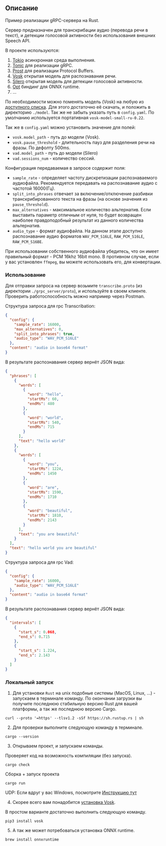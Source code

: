 ## ОписаниеПример реализации gRPC-сервера на Rust.Сервер предназначен для транскрибации аудио (перевода речи в текст), и детекции голосовой активности без использования внешних Speech API. В проекте используются:1) [Tokio](https://tokio.rs) асинхронная среда выполнения.2) [Tonic](https://github.com/hyperium/tonic) для реализации gRPC.3) [Prost](https://github.com/tokio-rs/prost) для реализации Protocol Buffers.4) [Vosk](https://alphacephei.com/vosk) открытая модель для распознавания речи.5) [Silero](https://github.com/snakers4/silero-vad) открытая модель для детекции голосовой активности.6) [Opt](https://ort.pyke.io) биндинг для ONNX runtime.7) ...По необходимости можно поменять модель (Vosk) на любую из [доступного списка](https://alphacephei.com/vosk/models). Для этого достаточно её скачать, и положить в директорию `./model`. Так же не забыть указать путь в `config.yaml`.По умолчанию используется портативная `vosk-model-small-ru-0.22`.Так же в `config.yaml` можно установить значение для полей: - `vosk.model_path` - путь до модели (Vosk).- `vosk.pause_threshold` - длительность пауз для разделения речи на фразы. По дефолту 500ms.- `vad.model_path` - путь до модели (Silero)- `vad.sessions_num` - количество сессий.Конфигурация передаваемая в запросе содержит поля:- `sample_rate` - определяет частоту дискретизации распознаваемого аудиофайла. Рекомендуется передавать на распознавание аудио с частотой 16000(Гц).- `split_into_phrases` отвечает за включение/отключение разбивки транскрибированного текста на фразы (на основе значения из `pause_threshold`).- `max_alternatives` - максимальное количество альтернатив. Если выставить параметр отличным от нуля, то будет возвращен наиболее правдоподобный результат из данного количества альтернатив.- `audio_type` - формат аудиофайла. На данном этапе доступно распознавание аудио форматов `WAV_PCM_S16LE`, `RAW_PCM_S16LE`, `RAW_PCM_S16BE`.При использовании собственного аудиофайла убедитесь, что он имеет правильный формат - PCM 16khz 16bit mono. В противном случае, если у вас установлен `ffmpeg`, вы можете использовать его, для конвертации.### ИспользованиеДля отправки запроса на сервер возьмите `transcribe.proto` (из директории `./grpc_server/proto`), и используйте в своем клиенте.Проверить работоспособность можно например через Postman.Cтруктура запроса для rpc Transcribation:```Json{  "config": {    "sample_rate": 16000,    "max_alternatives": 0,    "split_into_phrases": true,    "audio_type": "WAV_PCM_S16LE"  },  "content": "audio in base64 format"}```В результате распознавания сервер вернёт JSON вида:```Json{  "phrases": [    {      "words": [        {          "word": "hello",          "startMs": 60,          "endMs": 480        },        {          "word": "world",          "startMs": 540,          "endMs": 715        }      ],      "text": "hello world"    },    {      "words": [        {          "word": "you",          "startMs": 1224,          "endMs": 1450        },        {          "word": "are",          "startMs": 1590,          "endMs": 1710        },        {          "word": "beautiful",          "startMs": 1810,          "endMs": 2143        }      ],      "text": "you are beautiful"    }  ],  "text": "hello world you are beautiful"}```Cтруктура запроса для rpc Vad:```Json{  "config": {    "sample_rate": 16000,    "audio_type": "WAV_PCM_S16LE"  },  "content": "audio in base64 format"}```В результате распознавания сервер вернёт JSON вида:```Json{  "intervals": [    {      "start_s": 0.068,      "end_s": 0.715    },    {      "start_s": 1.224,      "end_s": 2.143    }  ]}```### Локальный запуск1) Для установки `Rust` на unix подобные системы (MacOS, Linux, ...) - запускаем в терминале команду.По окончании загрузки вы получите последнюю стабильную версию Rust для вашей платформы, а так же последнюю версию Cargo.```shellcurl --proto '=https' --tlsv1.2 -sSf https://sh.rustup.rs | sh```2) Для проверки выполните следующую команду в терминале.```shellcargo --version```3) Открываем проект, и запускаем команды.Проверяет код на возможность компиляции (без запуска).```shellcargo check```Сборка + запуск проекта```shellcargo run```UDP: Если вдруг у вас Windows, посмотрите [Инструкцию тут](https://forge.rust-lang.org/infra/other-installation-methods.html)4) Скорее всего вам понадобится [установка Vosk](https://alphacephei.com/vosk/install).В простом варианте достаточно выполнить следующую команду.```shellpip3 install vosk```5) А так же может потребоваться установка ONNX runtime.```shellbrew install onnxruntime```
